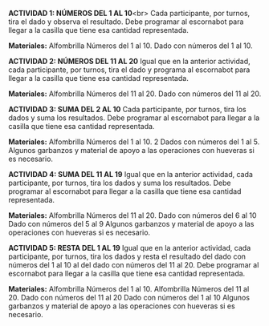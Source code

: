 <b>ACTIVIDAD 1: NÚMEROS DEL 1 AL 10</b><br\>
Cada participante, por turnos, tira el dado y observa el resultado. Debe programar al escornabot para llegar a la casilla que tiene esa cantidad representada.

<b>Materiales:</b>
Alfombrilla Números del 1 al 10.
Dado con números del 1 al 10.

<b>ACTIVIDAD 2: NÚMEROS DEL 11 AL 20</b>
Igual que en la anterior actividad, cada participante, por turnos, tira el dado y programa al escornabot para llegar a la casilla que tiene esa cantidad representada.

<b>Materiales:</b>
Alfombrilla Números del 11 al 20.
Dado con números del 11 al 20.

<b>ACTIVIDAD 3: SUMA DEL 2 AL 10</b>
Cada participante, por turnos, tira los dados y suma los resultados. Debe programar al escornabot para llegar a la casilla que tiene esa cantidad representada.

<b>Materiales:</b>
Alfombrilla Números del 1 al 10.
2 Dados con números del 1 al 5.
Algunos garbanzos y material de apoyo a las operaciones con hueveras si es necesario.

<b>ACTIVIDAD 4: SUMA DEL 11 AL 19</b>
Igual que en la anterior actividad, cada participante, por turnos, tira los dados y suma los resultados. Debe programar al escornabot para llegar a la casilla que tiene esa cantidad representada.

<b>Materiales:</b>
Alfombrilla Números del 11 al 20.
Dado con números del 6 al 10
Dado con números del 5 al 9
Algunos garbanzos y material de apoyo a las operaciones con hueveras si es necesario.

<b>ACTIVIDAD 5: RESTA DEL 1 AL 19</b>
Igual que en la anterior actividad, cada participante, por turnos, tira los dados y resta el resultado del dado con números del 1 al 10 al del dado con números del 11 al 20. Debe programar al escornabot para llegar a la casilla que tiene esa cantidad representada.

<b>Materiales:</b>
Alfombrilla Números del 1 al 10.
Alfombrilla Números del 11 al 20.
Dado con números del 11 al 20
Dado con números del 1 al 10
Algunos garbanzos y material de apoyo a las operaciones con hueveras si es necesario.
